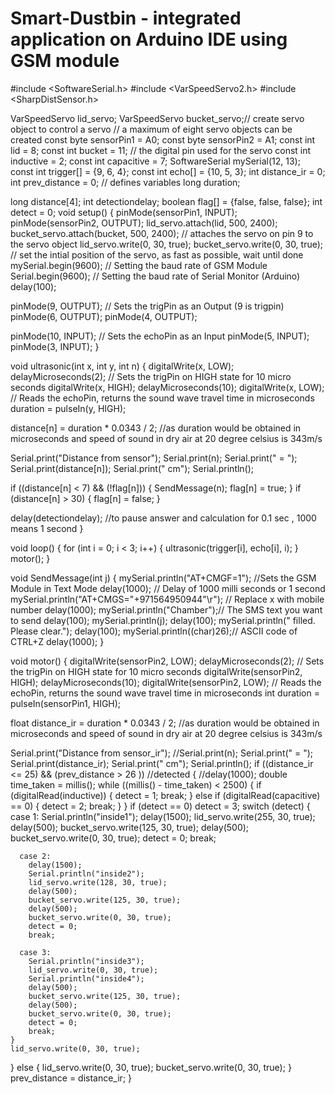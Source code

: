 # Smart-Dustbin - integrated application on Arduino IDE using GSM module
#include <SoftwareSerial.h>
#include <VarSpeedServo2.h>
#include <SharpDistSensor.h>

VarSpeedServo lid_servo;
VarSpeedServo bucket_servo;// create servo object to control a servo
// a maximum of eight servo objects can be created
const byte sensorPin1 = A0;
const byte sensorPin2 = A1;
const int lid = 8;
const int bucket = 11; // the digital pin used for the servo
const int inductive = 2;
const int capacitive = 7;
SoftwareSerial mySerial(12, 13);
const int trigger[] = {9, 6, 4};
const int echo[] = {10, 5, 3};
int distance_ir = 0;
int prev_distance = 0;
// defines variables
long duration;

long distance[4];
int detectiondelay;
boolean flag[] = {false, false, false};
int detect = 0;
void setup()
{
  pinMode(sensorPin1, INPUT);
    pinMode(sensorPin2, OUTPUT);
  lid_servo.attach(lid, 500, 2400);
  bucket_servo.attach(bucket, 500, 2400); // attaches the servo on pin 9 to the servo object
  lid_servo.write(0, 30, true);
  bucket_servo.write(0, 30, true);  // set the intial position of the servo, as fast as possible, wait until done
  mySerial.begin(9600);   // Setting the baud rate of GSM Module
  Serial.begin(9600);    // Setting the baud rate of Serial Monitor (Arduino)
  delay(100);


  pinMode(9, OUTPUT); // Sets the trigPin as an Output (9 is trigpin)
  pinMode(6, OUTPUT);
  pinMode(4, OUTPUT);


  pinMode(10, INPUT); // Sets the echoPin as an Input
  pinMode(5, INPUT);
  pinMode(3, INPUT);
}

void ultrasonic(int x, int y, int n)
{
  digitalWrite(x, LOW);
  delayMicroseconds(2);
  // Sets the trigPin on HIGH state for 10 micro seconds
  digitalWrite(x, HIGH);
  delayMicroseconds(10);
  digitalWrite(x, LOW);
  // Reads the echoPin, returns the sound wave travel time in microseconds
  duration = pulseIn(y, HIGH);


  distance[n] = duration * 0.0343 / 2; //as duration would be obtained in microseconds and speed of sound in dry air at 20 degree celsius is 343m/s

  Serial.print("Distance from sensor");
  Serial.print(n);
  Serial.print(" = ");
  Serial.print(distance[n]);
  Serial.print(" cm");
  Serial.println();

  if ((distance[n] < 7) && (!flag[n]))
  {
    SendMessage(n);
    flag[n] = true;
  }
  if (distance[n] > 30)
  {
    flag[n] = false;
  }

  delay(detectiondelay);    //to pause answer and calculation for 0.1 sec , 1000 means 1 second
}




void loop() {
  for (int i = 0; i < 3; i++)
  {
    ultrasonic(trigger[i], echo[i], i);
  }
  motor();
}

void SendMessage(int j)
{
  mySerial.println("AT+CMGF=1");    //Sets the GSM Module in Text Mode
  delay(1000);  // Delay of 1000 milli seconds or 1 second
  mySerial.println("AT+CMGS=\"+971564950944\"\r"); // Replace x with mobile number
  delay(1000);
  mySerial.println("Chamber");// The SMS text you want to send
  delay(100);
  mySerial.println(j);
  delay(100);
  mySerial.println(" filled. Please clear.");
  delay(100);
  mySerial.println((char)26);// ASCII code of CTRL+Z
  delay(1000);
}

void motor()
{
  digitalWrite(sensorPin2, LOW);
  delayMicroseconds(2);
  // Sets the trigPin on HIGH state for 10 micro seconds
  digitalWrite(sensorPin2, HIGH);
  delayMicroseconds(10);
  digitalWrite(sensorPin2, LOW);
  // Reads the echoPin, returns the sound wave travel time in microseconds
  int duration = pulseIn(sensorPin1, HIGH);


  float distance_ir = duration * 0.0343 / 2; //as duration would be obtained in microseconds and speed of sound in dry air at 20 degree celsius is 343m/s

  Serial.print("Distance from sensor_ir");
  //Serial.print(n);
  Serial.print(" = ");
  Serial.print(distance_ir);
  Serial.print(" cm");
  Serial.println();
  if ((distance_ir <= 25) && (prev_distance > 26 )) //detected
  {
    //delay(1000);
    double time_taken = millis();
    while ((millis() - time_taken) < 2500)
    {
      if (digitalRead(inductive))
      {
        detect = 1;
        break;
      }
      else if (digitalRead(capacitive) == 0)
      {
        detect = 2;
        break;
      }
    }
    if (detect == 0)
      detect = 3;
    switch (detect)
    {
      case 1:
        Serial.println("inside1");
        delay(1500);
        lid_servo.write(255, 30, true);
        delay(500);
        bucket_servo.write(125, 30, true);
        delay(500);
        bucket_servo.write(0, 30, true);
        detect = 0;
        break;

      case 2:
        delay(1500);
        Serial.println("inside2");
        lid_servo.write(128, 30, true);
        delay(500);
        bucket_servo.write(125, 30, true);
        delay(500);
        bucket_servo.write(0, 30, true);
        detect = 0;
        break;

      case 3:
        Serial.println("inside3");
        lid_servo.write(0, 30, true);
        Serial.println("inside4");
        delay(500);
        bucket_servo.write(125, 30, true);
        delay(500);
        bucket_servo.write(0, 30, true);
        detect = 0;
        break;
    }
    lid_servo.write(0, 30, true);
  }
  else
  {
    lid_servo.write(0, 30, true);
    bucket_servo.write(0, 30, true);
  }
  prev_distance = distance_ir;
}
